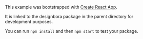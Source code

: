This example was bootstrapped with [Create React App](https://github.com/facebook/create-react-app).

It is linked to the designbora package in the parent directory for development purposes.

You can run `npm install` and then `npm start` to test your package.
